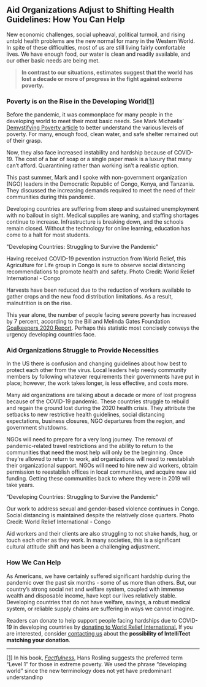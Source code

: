 

## **Aid Organizations Adjust to Shifting Health Guidelines: How You Can Help**

New economic challenges, social upheaval, political turmoil, and rising untold health problems are the new normal for many in the Western World. In spite of these difficulties, most of us are still living fairly comfortable lives. We have enough food, our water is clean and readily available, and our other basic needs are being met.

> **In contrast to our situations, estimates suggest that the world has lost a decade or more of progress in the fight against extreme poverty.**

### Poverty is on the Rise in the Developing World[\[1\]](#_ftn1)

Before the pandemic, it was commonplace for many people in the developing world to meet their most basic needs. See Mark Michaelis’ [Demystifying Poverty article](https://intellitect.com/demystified-economic-stereotypes/) to better understand the various levels of poverty. For many, enough food, clean water, and safe shelter remained out of their grasp.

Now, they also face increased instability and hardship because of COVID-19. The cost of a bar of soap or a single paper mask is a luxury that many can’t afford. Quarantining rather than working isn’t a realistic option.

This past summer, Mark and I spoke with non-government organization (NGO) leaders in the Democratic Republic of Congo, Kenya, and Tanzania. They discussed the increasing demands required to meet the need of their communities during this pandemic.

Developing countries are suffering from steep and sustained unemployment with no bailout in sight. Medical supplies are waning, and staffing shortages continue to increase. Infrastructure is breaking down, and the schools remain closed. Without the technology for online learning, education has come to a halt for most students.

 "Developing Countries: Struggling to Survive the Pandemic"

Having received COVID-19 pevention instruction from World Relief, this Agriculture for Life group in Congo is sure to observe social distancing recommendations to promote health and safety. Photo Credit: World Relief International - Congo

Harvests have been reduced due to the reduction of workers available to gather crops and the new food distribution limitations. As a result, malnutrition is on the rise.

This year alone, the number of people facing severe poverty has increased by 7 percent, according to the Bill and Melinda Gates Foundation [Goalkeepers 2020 Report](https://www.gatesfoundation.org/goalkeepers/report/2020-report/#GlobalPerspective). Perhaps this statistic most concisely conveys the urgency developing countries face.

### Aid Organizations Struggle to Provide Necessities

In the US there is confusion and changing guidelines about how best to protect each other from the virus. Local leaders help needy community members by following whatever requirements their governments have put in place; however, the work takes longer, is less effective, and costs more. 

Many aid organizations are talking about a decade or more of lost progress because of the COVID-19 pandemic. These countries struggle to rebuild and regain the ground lost during the 2020 health crisis. They attribute the setbacks to new restrictive health guidelines, social distancing expectations, business closures, NGO departures from the region, and government shutdowns.

NGOs will need to prepare for a very long journey. The removal of pandemic-related travel restrictions and the ability to return to the communities that need the most help will only be the beginning. Once they’re allowed to return to work, aid organizations will need to reestablish their organizational support. NGOs will need to hire new aid workers, obtain permission to reestablish offices in local communities, and acquire new aid funding. Getting these communities back to where they were in 2019 will take years.

 "Developing Countries: Struggling to Survive the Pandemic"

Our work to address sexual and gender-based violence continues in Congo. Social distancing is maintained despite the relatively close quarters. Photo Credit: World Relief International - Congo

Aid workers and their clients are also struggling to not shake hands, hug, or touch each other as they work. In many societies, this is a significant cultural attitude shift and has been a challenging adjustment.

### How We Can Help

As Americans, we have certainly suffered significant hardship during the pandemic over the past six months - some of us more than others. But, our country’s strong social net and welfare system, coupled with immense wealth and disposable income, have kept our lives relatively stable. Developing countries that do not have welfare, savings, a robust medical system, or reliable supply chains are suffering in ways we cannot imagine.

Readers can donate to help support people facing hardships due to COVID-19 in developing countries by [donating to World Relief International.](https://worldrelief.org/covid-19/) If you are interested, consider [contacting us](mailto:newsletter@intellitect.com) about the **possibility of IntelliTect matching your donation**.

* * *

[\[1\]](#_ftn1ref) In his book, _[Factfulness](https://www.amazon.com/Factfulness-Reasons-World-Things-Better/dp/1250107814)_, Hans Rosling suggests the preferred term “Level 1” for those in extreme poverty. We used the phrase “developing world” since the new terminology does not yet have predominant understandinp
